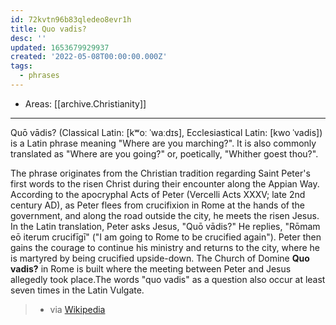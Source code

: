```yaml
---
id: 72kvtn96b83qledeo8evr1h
title: Quo vadis?
desc: ''
updated: 1653679929937
created: '2022-05-08T00:00:00.000Z'
tags:
  - phrases
---
```


- Areas: [[archive.Christianity]]

---

Quō vādis? (Classical Latin: [kʷoː ˈwaːdɪs], Ecclesiastical Latin: [kwo ˈvadis]) is a Latin phrase meaning "Where are you marching?". It is also commonly translated as "Where are you going?" or, poetically, "Whither goest thou?".

The phrase originates from the Christian tradition regarding Saint Peter's first words to the risen Christ during their encounter along the Appian Way. According to the apocryphal Acts of Peter (Vercelli Acts XXXV; late 2nd century AD), as Peter flees from crucifixion in Rome at the hands of the government, and along the road outside the city, he meets the risen Jesus. In the Latin translation, Peter asks Jesus, "Quō vādis?" He replies, "Rōmam eō iterum crucifīgī" ("I am going to Rome to be crucified again"). Peter then gains the courage to continue his ministry and returns to the city, where he is martyred by being crucified upside-down. The Church of Domine **Quo vadis?** in Rome is built where the meeting between Peter and Jesus allegedly took place.The words "quo vadis" as a question also occur at least seven times in the Latin Vulgate.

> - via [Wikipedia](https://en.wikipedia.org/wiki/Quo%20vadis?)

